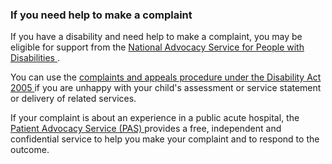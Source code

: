###  **If you need help to make a complaint**

If you have a disability and need help to make a complaint, you may be
eligible for support from the [ National Advocacy Service for People with
Disabilities ](https://advocacy.ie/) .

You can use the [ complaints and appeals procedure under the Disability Act
2005
](http://www.hse.ie/eng/services/list/4/disability/Disability_Assessment/) if
you are unhappy with your child's assessment or service statement or delivery
of related services.

If your complaint is about an experience in a public acute hospital, the [
Patient Advocacy Service (PAS) ](https://www.patientadvocacyservice.ie/)
provides a free, independent and confidential service to help you make your
complaint and to respond to the outcome.
